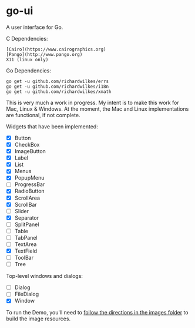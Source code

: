 # go-ui
A user interface for Go.

C Dependencies:
```
[Cairo](https://www.cairographics.org)
[Pango](http://www.pango.org)
X11 (linux only)
```

Go Dependencies:
```
go get -u github.com/richardwilkes/errs
go get -u github.com/richardwilkes/i18n
go get -u github.com/richardwilkes/xmath
```

This is very much a work in progress. My intent is to make this work for Mac, Linux & Windows.
At the moment, the Mac and Linux implementations are functional, if not complete.

Widgets that have been implemented:

- [x] Button
- [x] CheckBox
- [x] ImageButton
- [x] Label
- [x] List
- [x] Menus
- [x] PopupMenu
- [ ] ProgressBar
- [x] RadioButton
- [x] ScrollArea
- [x] ScrollBar
- [ ] Slider
- [x] Separator
- [ ] SplitPanel
- [ ] Table
- [ ] TabPanel
- [ ] TextArea
- [x] TextField
- [ ] ToolBar
- [ ] Tree

Top-level windows and dialogs:

- [ ] Dialog
- [ ] FileDialog
- [x] Window

To run the Demo, you'll need to [follow the directions in the images folder](https://github.com/richardwilkes/ui/blob/master/Demo/images/README.md) to build the image resources.

